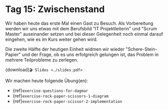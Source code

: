 # Tag 15: Zwischenstand

Wir haben heute das erste Mal einen Gast zu Besuch.
Als Vorbereitung werden wir uns etwas mit dem Berufsbild
"IT Projektleiterin" und "Scrum Master" auseinander setzen und bei dieser Gelegenheit
noch einmal darauf eingehen, wie es im Kurs weiter gehen wird.

Die zweite Hälfte der heutigen Einheit widmen wir wieder
"Schere-Stein-Papier" und der Frage, ob es uns erfolgreich
gelungen ist, das Problem in mehrere Teilprobleme
zu zerlegen.

{download}`🎬 Slides <./slides.pdf>`

Wir machen heute folgende Übung(en):
- {ref}`exercise-questions-for-dagmar`
- {ref}`exercise-rock-paper-scissors-1-diagram`
- {ref}`exercise-rock-paper-scissor-2-implementation`
